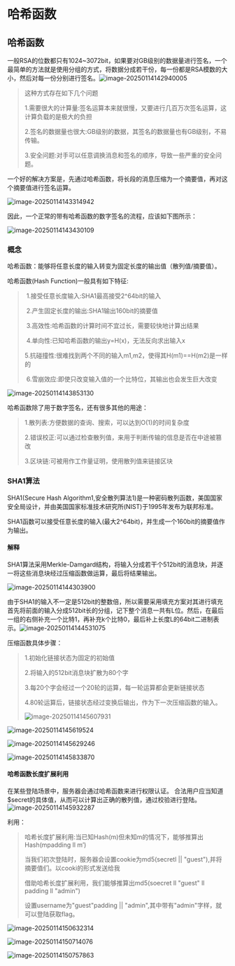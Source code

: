 # 哈希函数

## 哈希函数

一般RSA的位数都只有1024~3072bit，如果要对GB级别的数据量进行签名，一个最简单的方法就是使用分组的方式，将数据分成若干份，每一份都是RSA模数的大小，然后对每一份分别进行签名。![image-20250114142940005](https://raw.githubusercontent.com/yfyfll/typora/main/img2202505281039236.png)

> 这种方式存在如下几个问题
>
> 1.需要很大的计算量:签名运算本来就很慢，又要进行几百万次签名运算，这计算负载的是极大的负担
>
> 2.签名的数据量也很大:GB级别的数据，其签名的数据量也有GB级别，不易传输。
>
> 3.安全问题:对手可以任意调换消息和签名的顺序，导致一些严重的安全问题。



一个好的解决方案是，先通过哈希函数，将长段的消息压缩为一个摘要值，再对这个摘要值进行签名运算。

![image-20250114143314942](https://raw.githubusercontent.com/yfyfll/typora/main/img2202505281039302.png)



因此，一个正常的带有哈希函数的数字签名的流程，应该如下图所示：

![image-20250114143430109](https://raw.githubusercontent.com/yfyfll/typora/main/img2202505281039119.png)



### 概念

哈希函数：能够将任意长度的输入转变为固定长度的输出值（散列值/摘要值）。



哈希函数(Hash Function)一般具有如下特征:

> ​		1.接受任意长度输入:SHA1最高接受2^64bit的输入
>
> ​		2.产生固定长度的输出:SHA1输出160bit的摘要值
>
> ​		3.高效性:哈希函数的计算时间不宜过长，需要较快地计算出结果
>
> ​		4.单向性:已知哈希函数的输出y=H(x)，无法反向求出输入x
>
> ​		5.抗碰撞性:很难找到两个不同的输入m1,m2，使得其H(m1)==H(m2)是一样的
>
> ​		6.雪崩效应:即使只改变输入值的一个比特位，其输出也会发生巨大改变



![image-20250114143853130](https://raw.githubusercontent.com/yfyfll/typora/main/img2202505281039542.png)



哈希函数除了用于数字签名，还有很多其他的用途：

> 1.散列表:方便数据的查询、搜索，可以达到O(1)的时间复杂度
>
> 2.错误校正:可以通过检查散列值，来用于判断传输的信息是否在中途被篡改
>
> 3.区块链:可被用作工作量证明，使用散列值来链接区块

### SHA1算法

SHA1(Secure Hash Algorithm1,安全散列算法1)是一种密码散列函数，美国国家安全局设计，并由美国国家标准技术研究所(NIST)于1995年发布为联邦标准。

SHA1函数可以接受任意长度的输入(最大2^64bit)，并生成一个160bit的摘要值作为输出。

#### 解释

SHA1算法采用Merkle-Damgard结构，将输入分成若干个512bit的消息块，并逐一将这些消息块经过压缩函数做运算，最后将结果输出。

![image-20250114144303900](https://raw.githubusercontent.com/yfyfll/typora/main/img2202505281039823.png)



由于SHA1的输入不一定是512bit的整数倍，所以需要采用填充方案对其进行填充
首先将前面的输入分成512bit长的分组，记下整个消息一共有L位。然后，在最后一组的右侧补充一个比特1，再补充k个比特0，最后补上长度L的64bit二进制表示。![image-20250114144531075](C:\Users\liyunfei\AppData\Roaming\Typora\typora-user-images\image-20250114144531075.png)



压缩函数具体步骤：

> 1.初始化链接状态为固定的初始值
>
> 2.将输入的512bit消息块扩散为80个字
>
> 3.每20个字会经过一个20轮的运算，每一轮运算都会更新链接状态
>
> 4.80轮运算后，链接状态经过变换后输出，作为下一次压缩函数的输入。
>
> ![image-20250114145607931](https://raw.githubusercontent.com/yfyfll/typora/main/img2202505281039397.png)

![image-20250114145619524](https://raw.githubusercontent.com/yfyfll/typora/main/img2202505281039243.png)

![image-20250114145629246](https://raw.githubusercontent.com/yfyfll/typora/main/img2202505281039560.png)



![image-20250114145833870](https://raw.githubusercontent.com/yfyfll/typora/main/img2202505281039206.png)



#### 哈希函数长度扩展利用

在某些登陆场景中，服务器会通过哈希函数来进行权限认证。
合法用户应当知道$secret的具体值，从而可以计算出正确的散列值，通过校验进行登陆。
![image-20250114145932287](https://raw.githubusercontent.com/yfyfll/typora/main/img2202505281039096.png)



利用：

> 哈希长度扩展利用:当已知Hash(m)但未知m的情况下，能够推算出Hash(mpadding ll m’)
>
> 当我们初次登陆时，服务器会设置cookie为md5(secretl || "guest"),并将摘要值们。以cooki的形式发送给我
>
> 借助哈希长度扩展利用，我们能够推算出md5(soecret ll "guest" ll padding ll "admin")
>
> 设置username为"guest"padding || "admin",其中带有"admin"字样，就可以登陆获取flag。

![image-20250114150632314](https://raw.githubusercontent.com/yfyfll/typora/main/img2202505281039859.png)

![image-20250114150714076](https://raw.githubusercontent.com/yfyfll/typora/main/img2202505281039478.png)

![image-20250114150757863](https://raw.githubusercontent.com/yfyfll/typora/main/img2202505281039717.png)